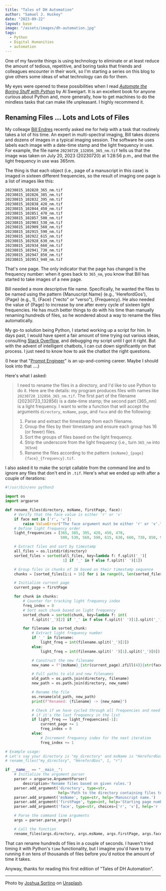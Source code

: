 ```yaml
---
title: "Tales of DH Automation"
author: "Samuel J. Huskey"
date: "2023-09-22"
layout: base
image: "/assets/images/dh-automation.jpg"
tags:
  - Python
  - Digital Humanities
  - automation
---
```


One of my favorite things is using technology to eliminate or at least reduce the amount of tedious, repetitive, and boring tasks that friends and colleagues encounter in their work, so I'm starting a series on this blog to give others some ideas of what technology can do for them.

My eyes were opened to these possibilities when I read _[Automate the Boring Stuff with Python](https://automatetheboringstuff.com/)_ by Al Sweigart. It is an excellent book for anyone curious about Python and, more generally, how to get machines to do the mindless tasks that can make life unpleasant. I highly recommend it.

## Renaming Files … Lots and Lots of Files

My colleage [Bill Endres](https://www.ou.edu/cas/english/about/faculty/b-endres) recently asked me for help with a task that routinely takes a lot of his time. An expert in multi-spectral imaging, Bill takes dozens and dozens of images in a typical imaging session. The software he uses labels each image with a date-time stamp and the light frequency in use. For example, the file name `20230720_132856_365_nm.tif` tells us that the image was taken on July 20, 2023 (20230720) at 1:28:56 p.m., and that the light frequency in use was 365nm.

The thing is that each object (i.e., page of a manuscript in this case) is imaged in sixteen different frequencies, so the result of imaging one page is a list of images like this:

```bash
20230815_102820_365_nm.tif
20230815_102826_385_nm.tif
20230815_102832_395_nm.tif
20230815_102838_420_nm.tif
20230815_102844_450_nm.tif
20230815_102851_470_nm.tif
20230815_102857_500_nm.tif
20230815_102903_530_nm.tif
20230815_102909_560_nm.tif
20230815_102915_590_nm.tif
20230815_102922_615_nm.tif
20230815_102928_630_nm.tif
20230815_102934_660_nm.tif
20230815_102941_730_nm.tif
20230815_102947_850_nm.tif
20230815_102953_940_nm.tif
```

That's one page. The only indicator that the page has changed is the frequency number: when it goes back to `365_nm`, you know that Bill has started to take images of a new page.

Bill needed a more descriptive file name. Specifically, he wanted the files to be named using the pattern {Manuscript Name} (e.g., 'HerefordGos'), {Page} (e.g., 1), {Face} ("recto" or "verso"), {Frequency}. He also needed the value of {Page} to increase by one after every cycle of sixteen light frequencies. He has much better things to do with his time than manually renaming hundreds of files, so he wondered about a way to rename the files automatically.

My go-to solution being Python, I started working up a script for him. In days past, I would have spent a fair amount of time trying out various ideas, consulting [Stack Overflow](https://stackoverflow.com/), and debugging my script until I got it right. But with the advent of intelligent chatbots, I can cut down significantly on that process. I just need to know how to ask the chatbot the right questions.

(I hear that "[Prompt Engineer](https://en.wikipedia.org/wiki/Prompt_engineering)" is an up-and-coming career. Maybe I should look into that ….)

Here's what I asked:

> I need to rename the files in a directory, and I'd like to use Python to do it. Here are the details: my program produces files with names like `20230720_132856_365_nm.tif`. The first part of the filename (20230723_132856) is a date-time stamp; the second part (365_nm) is a light frequency. I want to write a function that will accept the arguments `directory`, `msName`, `page`, and `face` and do the following:
>
> 1. Parse and extract the timestamp from each filename.
> 2. Group the files by their timestamp and ensure each group has 16 (or fewer) files.
> 3. Sort the groups of files based on the light frequency.
> 4. Strip the underscore from the light frequency (i.e., turn `365_nm` into `365nm`)
> 5. Rename the files according to the pattern `{msName}_{page}{face}_{frequency}.tif`.

I also asked it to make the script callable from the command line and to ignore any files that don't end in `.tif`. Here's what we ended up with after a couple of iterations:

```python
#!/usr/bin/env python3

import os
import argparse

def rename_files(directory, msName, firstPage, face):
    # Verify that the face value is either 'r' or 'v'
    if face not in ['r', 'v']:
        raise ValueError("The face argument must be either 'r' or 'v'.")
    # Define light frequency order
    light_frequencies = [365, 385, 395, 420, 450, 470,
                         500, 530, 560, 590, 615, 630, 660, 730, 850, 940]

    # Extract files and sort by timestamp
    all_files = os.listdir(directory)
    sorted_files = sorted(all_files, key=lambda f: f.split('_')[
                          1] if '_' in f else f.split(' ')[1])

    # Group files in chunks of 16 based on their timestamp sequence
    chunks = [sorted_files[i:i + 16] for i in range(0, len(sorted_files), 16)]

    # Initialize current page
    current_page = firstPage

    for chunk in chunks:
        # Counter for tracking light frequency index
        freq_index = 0
        # Sort each chunk based on light frequency
        sorted_chunk = sorted(chunk, key=lambda f: int(
            f.split('_')[2] if '_' in f else f.split(' ')[1].split('_')[0]))

        for filename in sorted_chunk:
            # Extract light frequency number
            if '_' in filename:
                light_freq = int(filename.split('_')[2])
            else:
                light_freq = int(filename.split(' ')[1].split('_')[0])

            # Construct the new filename
            new_name = f"{msName}_{str(current_page).zfill(4)}{str(face)}_{light_freq}nm.tif"

            # Full paths to old and new filenames
            old_path = os.path.join(directory, filename)
            new_path = os.path.join(directory, new_name)

            # Rename the file
            os.rename(old_path, new_path)
            print(f"Renamed: {filename} -> {new_name}")

            # Check if we have cycled through all frequencies and need to reset
            # if it's the last frequency in the list
            if light_freq == light_frequencies[-1]:
                current_page += 1
                freq_index = 0
            else:
                # Increment frequency index for the next iteration
                freq_index += 1

# Example usage:
# Let's say your directory is "my_directory" and msName is "HerefordGos" and starting page number is 1
# rename_files("my_directory", "HerefordGos", 1, "r")

if __name__ == "__main__":
    # Initialize the argument parser
    parser = argparse.ArgumentParser(
        description='Rename files based on given rules.')
    parser.add_argument('directory', type=str,
                        help='Path to the directory containing files to be renamed.')
    parser.add_argument('msName', type=str, help='Manuscript name.')
    parser.add_argument('firstPage', type=int, help='Starting page number.')
    parser.add_argument('face', type=str, choices=['r', 'v'], help='r (recto) or v (verso).')

    # Parse the command line arguments
    args = parser.parse_args()

    # Call the function
    rename_files(args.directory, args.msName, args.firstPage, args.face)
```

That can rename hundreds of files in a couple of seconds. I haven't tried timing it with Python's `time` functionality, but I imagine you'd have to try running it on tens of thousands of files before you'd notice the amount of time it takes.

Anyway, thanks for reading this first edition of "Tales of DH Automation".

---

Photo by [Joshua Sortino](https://unsplash.com/@sortino?utm_source=unsplash&utm_medium=referral&utm_content=creditCopyText) on [Unsplash](https://unsplash.com/photos/LqKhnDzSF-8?utm_source=unsplash&utm_medium=referral&utm_content=creditCopyText).

